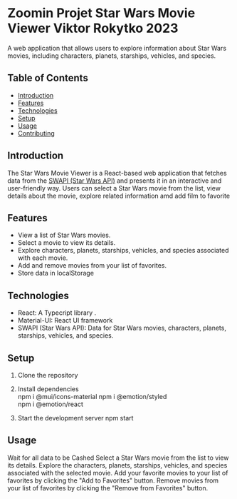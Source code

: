 # Zoomin Projet Star Wars Movie Viewer Viktor Rokytko  2023


A web application that allows users to explore information about Star Wars movies, including characters, planets, starships, vehicles, and species.

## Table of Contents

- [Introduction](#introduction)
- [Features](#features)
- [Technologies](#technologies)
- [Setup](#setup)
- [Usage](#usage)
- [Contributing](#contributing)


## Introduction

The Star Wars Movie Viewer is a React-based web application that fetches data from the [SWAPI (Star Wars API)](https://swapi.dev/) and presents it in an interactive and user-friendly way. Users can select a Star Wars movie from the list, view details about the movie, explore related information amd add film to favorite

## Features

- View a list of Star Wars movies.
- Select a movie to view its details.
- Explore characters, planets, starships, vehicles, and species associated with each movie.
- Add and remove movies from your list of favorites.
- Store data in localStorage



## Technologies

- React: A Typecript library .
- Material-UI: React UI framework 
- SWAPI (Star Wars API): Data for Star Wars movies, characters, planets, starships, vehicles, and species.

## Setup

1. Clone the repository

2. Install dependencies  
npm i @mui/icons-material
npm i @emotion/styled    
npm i @emotion/react     


3. Start the development server
npm start





## Usage

Wait for all data to be Cashed
Select a Star Wars movie from the list to view its details.
Explore the characters, planets, starships, vehicles, and species associated with the selected movie.
Add your favorite movies to your list of favorites by clicking the "Add to Favorites" button.
Remove movies from your list of favorites by clicking the "Remove from Favorites" button.
